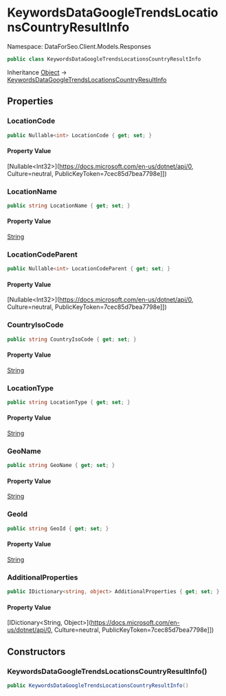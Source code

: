 # KeywordsDataGoogleTrendsLocationsCountryResultInfo

Namespace: DataForSeo.Client.Models.Responses

```csharp
public class KeywordsDataGoogleTrendsLocationsCountryResultInfo
```

Inheritance [Object](https://docs.microsoft.com/en-us/dotnet/api/Object) → [KeywordsDataGoogleTrendsLocationsCountryResultInfo](./KeywordsDataGoogleTrendsLocationsCountryResultInfo.md)

## Properties

### **LocationCode**

```csharp
public Nullable<int> LocationCode { get; set; }
```

#### Property Value

[Nullable&lt;Int32&gt;](https://docs.microsoft.com/en-us/dotnet/api/0, Culture=neutral, PublicKeyToken=7cec85d7bea7798e]])<br>

### **LocationName**

```csharp
public string LocationName { get; set; }
```

#### Property Value

[String](https://docs.microsoft.com/en-us/dotnet/api/String)<br>

### **LocationCodeParent**

```csharp
public Nullable<int> LocationCodeParent { get; set; }
```

#### Property Value

[Nullable&lt;Int32&gt;](https://docs.microsoft.com/en-us/dotnet/api/0, Culture=neutral, PublicKeyToken=7cec85d7bea7798e]])<br>

### **CountryIsoCode**

```csharp
public string CountryIsoCode { get; set; }
```

#### Property Value

[String](https://docs.microsoft.com/en-us/dotnet/api/String)<br>

### **LocationType**

```csharp
public string LocationType { get; set; }
```

#### Property Value

[String](https://docs.microsoft.com/en-us/dotnet/api/String)<br>

### **GeoName**

```csharp
public string GeoName { get; set; }
```

#### Property Value

[String](https://docs.microsoft.com/en-us/dotnet/api/String)<br>

### **GeoId**

```csharp
public string GeoId { get; set; }
```

#### Property Value

[String](https://docs.microsoft.com/en-us/dotnet/api/String)<br>

### **AdditionalProperties**

```csharp
public IDictionary<string, object> AdditionalProperties { get; set; }
```

#### Property Value

[IDictionary&lt;String, Object&gt;](https://docs.microsoft.com/en-us/dotnet/api/0, Culture=neutral, PublicKeyToken=7cec85d7bea7798e]])<br>

## Constructors

### **KeywordsDataGoogleTrendsLocationsCountryResultInfo()**

```csharp
public KeywordsDataGoogleTrendsLocationsCountryResultInfo()
```
